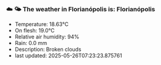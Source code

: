 ### ☁️ 🌤️  The weather in Florianópolis is: Florianópolis

- Temperature: 18.63°C
- On flesh: 19.0°C
- Relative air humidity: 94%
- Rain: 0.0 mm
- Description: Broken clouds
- last updated: 2025-05-26T07:23:23.875761
